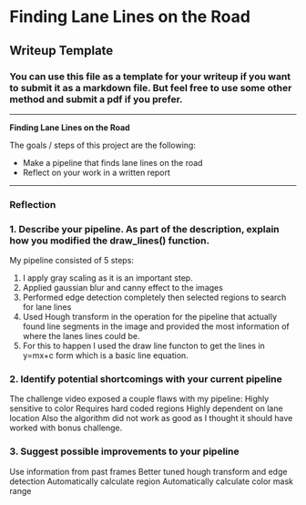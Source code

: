 # **Finding Lane Lines on the Road** 

## Writeup Template

### You can use this file as a template for your writeup if you want to submit it as a markdown file. But feel free to use some other method and submit a pdf if you prefer.

---

**Finding Lane Lines on the Road**

The goals / steps of this project are the following:
* Make a pipeline that finds lane lines on the road
* Reflect on your work in a written report


[//]: # (Image References)

[image1]: ./examples/grayscale.jpg "Grayscale"

---

### Reflection

### 1. Describe your pipeline. As part of the description, explain how you modified the draw_lines() function.
My pipeline consisted of 5 steps:
1. I apply gray scaling as it is an important step.
2. Applied gaussian blur and canny effect to the images
3. Performed edge detection completely then selected regions to search for lane lines
4. Used Hough transform in the operation for the pipeline that actually found line segments in the image and provided the most information of where the lanes lines could be.
5. For this to happen I used the draw line functon to get the lines in y=mx+c form which is a basic line equation.

### 2. Identify potential shortcomings with your current pipeline
The challenge video exposed a couple flaws with my pipeline:
Highly sensitive to color
Requires hard coded regions
Highly dependent on lane location
Also the algorithm did not work as good as I thought it should have worked with bonus challenge.

### 3. Suggest possible improvements to your pipeline
Use information from past frames
Better tuned hough transform and edge detection
Automatically calculate region
Automatically calculate color mask range